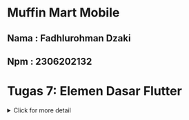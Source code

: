 # Muffin Mart Mobile
## Nama : Fadhlurohman Dzaki
## Npm : 2306202132


# Tugas 7: Elemen Dasar Flutter
<details>
<summary>Click for more detail</summary>
 <br>

1. Jelaskan apa yang dimaksud dengan stateless widget dan stateful widget, dan jelaskan perbedaan dari keduanya.

    * Stateless Widget: Stateless widget adalah widget yang tidak memiliki state yang dapat berubah setelah widget itu dibuat. Artinya, tampilan dari widget ini statis atau tetap, dan tidak akan berubah secara dinamis. Stateless widget cocok untuk menampilkan UI yang tidak akan berubah, seperti ikon, teks, atau gambar yang tidak interaktif. Contoh dari stateless widget adalah Text, Icon, dan Image.

    * Stateful Widget: Stateful widget adalah widget yang memiliki state dan dapat berubah sepanjang masa hidupnya. Ini berarti tampilan dari widget ini bisa berubah berdasarkan state-nya, seperti ketika pengguna melakukan interaksi atau ketika data diperbarui. Stateful widget biasanya digunakan untuk widget yang interaktif, seperti tombol yang bisa di-tap, slider, atau switch. Contoh dari stateful widget adalah Checkbox, Switch, dan Slider.

    Perbedaan utama: Stateless widget tidak berubah selama aplikasi berjalan, sementara stateful widget dapat berubah-ubah karena dipengaruhi oleh state yang di-update.

2. Sebutkan widget apa saja yang kamu gunakan pada proyek ini dan jelaskan fungsinya.

    * Scaffold:<br>
    Fungsi: Menyediakan struktur dasar halaman seperti AppBar dan body.<br>
    Penggunaan: Scaffold menjadi wadah utama yang membentuk halaman aplikasi, memberikan tampilan dasar dengan AppBar di atas dan body di tengah.

    * AppBar:<br>
    Fungsi: Menampilkan judul halaman atau aplikasi di bagian atas.<br>
    Penggunaan: Menampilkan judul "MuffinMart" dengan warna teks putih dan background yang diambil dari tema aplikasi.

    * Padding:<br>
    Fungsi: Memberikan ruang (padding) di sekitar widget agar tampilan lebih rapi.<br>
    Penggunaan: Menerapkan padding di sekitar body Scaffold dan beberapa widget lain seperti teks sambutan.

    * Column:<br>
    Fungsi: Menyusun widget secara vertikal (top-down).<br>
    Penggunaan: Menyusun informasi NPM, nama, kelas, serta teks sambutan, dan grid item.

    * Row:<br>
    Fungsi: Menyusun widget secara horizontal (kiri-kanan).<br>
    Penggunaan: Digunakan untuk menampilkan 3 widget InfoCard secara horizontal, masing-masing berisi informasi NPM, nama, dan kelas.

    * InfoCard (custom widget):<br>
    Fungsi: Menampilkan kartu informasi dengan judul (title) dan isi (content) yang diberikan sebagai parameter.<br>
    Penggunaan: Terdapat tiga InfoCard di dalam Row, masing-masing berisi informasi NPM, nama, dan kelas.

    * Card:<br>
    Fungsi: Membuat tampilan kotak dengan efek bayangan, yang umumnya digunakan untuk menampilkan informasi tertentu dalam bentuk kartu.<br>
    Penggunaan: Digunakan di dalam InfoCard untuk menampilkan informasi seperti NPM, nama, dan kelas.

    * Text:<br>
    Fungsi: Menampilkan teks di layar.<br>
    Penggunaan: Digunakan di berbagai tempat untuk menampilkan judul aplikasi, teks sambutan, serta judul dan isi di dalam InfoCard dan ItemCard.

    * GridView.count:<br>
    Fungsi: Menyusun widget dalam bentuk grid dengan jumlah kolom yang ditentukan.<br>
    Penggunaan: Membuat grid dengan 3 kolom untuk menampilkan ItemCard sesuai dengan item yang ada di items list.

    * ItemCard (custom widget):<br>
    Fungsi: Menampilkan kartu yang berisi ikon dan nama untuk setiap item dalam items list.<br>
    Penggunaan: Menampilkan kartu yang berisi informasi dan ikon yang dapat ditekan untuk menampilkan SnackBar.

    * Material:<br>
    Fungsi: Menentukan warna latar belakang dari tema aplikasi dan memberikan tampilan material pada kartu.<br>
    Penggunaan: Digunakan dalam ItemCard untuk mengatur warna background yang konsisten dengan tema aplikasi.

    * InkWell:<br>
    Fungsi: Membuat efek klik atau tap pada widget dan mengatur aksi saat widget ditekan.<br>
    Penggunaan: Digunakan di dalam ItemCard untuk mendeteksi klik pada kartu dan menampilkan SnackBar.

    * SnackBar:<br>
    Fungsi: Menampilkan notifikasi singkat di bagian bawah layar.<br>
    Penggunaan: Saat ItemCard ditekan, SnackBar muncul menampilkan pesan bahwa tombol telah ditekan.

    * Icon:<br>
    Fungsi: Menampilkan ikon sesuai dengan IconData yang diberikan.<br>
    Penggunaan: Menampilkan ikon di dalam ItemCard untuk mewakili setiap item, seperti list, add, dan logout.

    * SizedBox:<br>
    Fungsi: Memberikan jarak atau ukuran khusus pada layout.<br>
    Penggunaan: Memberikan jarak vertikal antara InfoCard dan teks sambutan.

3. Apa fungsi dari setState()? Jelaskan variabel apa saja yang dapat terdampak dengan fungsi tersebut.

    setState() adalah fungsi yang digunakan dalam stateful widget untuk memperbarui tampilan (UI) aplikasi saat ada perubahan pada state widget tersebut. Ketika setState() dipanggil, Flutter akan membangun ulang widget terkait dengan memperbarui state baru yang dihasilkan.

    Variabel yang Dapat Terdampak: Variabel-variabel yang disimpan dalam kelas state dari widget yang ingin di-update, seperti variabel yang menampung data dari input pengguna, counter, status checklist, atau data yang diperoleh dari server.

4. Jelaskan perbedaan antara const dengan final.

    * const: Digunakan untuk mendeklarasikan nilai yang bersifat tetap dan sudah diketahui saat waktu kompilasi. const ini benar-benar konstan dan bersifat immutable (tidak dapat diubah sama sekali).
    * final: Digunakan untuk mendeklarasikan nilai yang hanya diinisialisasi sekali (immutable) dan nilainya bisa ditentukan di waktu runtime, bukan hanya waktu kompilasi.

    Perbedaan utama: const hanya bisa digunakan jika nilai sudah diketahui pada waktu kompilasi, sementara final bisa digunakan untuk nilai yang akan ditentukan di runtime namun hanya sekali saja.

5. Jelaskan bagaimana cara kamu mengimplementasikan checklist-checklist di atas.

    * Menggenerate proyek flutter baru dengan command ```flutter create <APP_NAME>```
    * Merapikan struktur proyek dengan membuat file ```menu.dart``` pada direktori proyek kemudian memindahan class MyHomePage dan class _MyHomePageState di file ```main.dart``` ke file ```menu.dart```
    * Mengubah tema aplikasi dengan 
    ```dart
         colorScheme: ColorScheme.fromSwatch(
            primarySwatch: Colors.brown,
          ).copyWith(secondary: Colors.brown[400]),
    ```
    * Membuat tombol Lihat Daftar Produk, Tambah Produk, Logout dan snackbar kemudian menintegrasikannya untuk ditampilkan di MyHomePage pada ```menu.dart```
    ```dart
    class MyHomePage extends StatelessWidget {
        MyHomePage({super.key});

        final String npm = '2306202132'; // NPM
        final String name = 'Fadhlurohman Dzaki'; // Nama
        final String className = 'PBP C'; // Kelas

        final List<ItemHomepage> items = [
            ItemHomepage("Lihat Daftar Produk", Icons.list),
            ItemHomepage("Tambah Produk", Icons.add),
            ItemHomepage("Logout", Icons.logout),
        ];

        @override
    Widget build(BuildContext context) {
        // Scaffold menyediakan struktur dasar halaman dengan AppBar dan body.
        return Scaffold(
        // AppBar adalah bagian atas halaman yang menampilkan judul.
        appBar: AppBar(
            // Judul aplikasi " muffinmart Tracker" dengan teks putih dan tebal.
            title: const Text(
            'MuffinMart',
            style: TextStyle(
                color: Colors.white,
                fontWeight: FontWeight.bold,
            ),
            ),
            // Warna latar belakang AppBar diambil dari skema warna tema aplikasi.
            backgroundColor: Theme.of(context).colorScheme.primary,
        ),
        // Body halaman dengan padding di sekelilingnya.
        body: Padding(
            padding: const EdgeInsets.all(16.0),
            // Menyusun widget secara vertikal dalam sebuah kolom.
            child: Column(
            crossAxisAlignment: CrossAxisAlignment.center,
            children: [
                // Row untuk menampilkan 3 InfoCard secara horizontal.
                Row(
                mainAxisAlignment: MainAxisAlignment.spaceEvenly,
                children: [
                    InfoCard(title: 'NPM', content: npm),
                    InfoCard(title: 'Name', content: name),
                    InfoCard(title: 'Class', content: className),
                ],
                ),

                // Memberikan jarak vertikal 16 unit.
                const SizedBox(height: 16.0),

                // Menempatkan widget berikutnya di tengah halaman.
                Center(
                child: Column(
                    // Menyusun teks dan grid item secara vertikal.

                    children: [
                    // Menampilkan teks sambutan dengan gaya tebal dan ukuran 18.
                    const Padding(
                        padding: EdgeInsets.only(top: 16.0),
                        child: Text(
                        'Welcome to MuffinMart',
                        style: TextStyle(
                            fontWeight: FontWeight.bold,
                            fontSize: 18.0,
                        ),
                        ),
                    ),

                    // Grid untuk menampilkan ItemCard dalam bentuk grid 3 kolom.
                    GridView.count(
                        primary: true,
                        padding: const EdgeInsets.all(20),
                        crossAxisSpacing: 10,
                        mainAxisSpacing: 10,
                        crossAxisCount: 3,
                        // Agar grid menyesuaikan tinggi kontennya.
                        shrinkWrap: true,

                        // Menampilkan ItemCard untuk setiap item dalam list items.
                        children: items.map((ItemHomepage item) {
                        return ItemCard(item);
                        }).toList(),
                    ),
                    ],
                ),
                ),
            ],
            ),
        ),
        );
    }
    }



    class InfoCard extends StatelessWidget {
    // Kartu informasi yang menampilkan title dan content.

    final String title;  // Judul kartu.
    final String content;  // Isi kartu.

    const InfoCard({super.key, required this.title, required this.content});

    @override
    Widget build(BuildContext context) {
        return Card(
        // Membuat kotak kartu dengan bayangan dibawahnya.
        elevation: 2.0,
        child: Container(
            // Mengatur ukuran dan jarak di dalam kartu.
            width: MediaQuery.of(context).size.width / 3.5, // menyesuaikan dengan lebar device yang digunakan.
            padding: const EdgeInsets.all(16.0),
            // Menyusun title dan content secara vertikal.
            child: Column(
            children: [
                Text(
                title,
                style: const TextStyle(fontWeight: FontWeight.bold),
                ),
                const SizedBox(height: 8.0),
                Text(content),
            ],
            ),
        ),
        );
    }
    }

    class ItemHomepage {
        final String name;
        final IconData icon;

        ItemHomepage(this.name, this.icon);
    }


    class ItemCard extends StatelessWidget {
    // Menampilkan kartu dengan ikon dan nama.

    final ItemHomepage item; 
    
    const ItemCard(this.item, {super.key}); 

    @override
    Widget build(BuildContext context) {
        return Material(
        // Menentukan warna latar belakang dari tema aplikasi.
        color: Theme.of(context).colorScheme.secondary,
        // Membuat sudut kartu melengkung.
        borderRadius: BorderRadius.circular(12),
        
        child: InkWell(
            // Aksi ketika kartu ditekan.
            onTap: () {
            // Menampilkan pesan SnackBar saat kartu ditekan.
            ScaffoldMessenger.of(context)
                ..hideCurrentSnackBar()
                ..showSnackBar(
                SnackBar(content: Text("Kamu telah menekan tombol ${item.name}!"))
                );
            },
            // Container untuk menyimpan Icon dan Text
            child: Container(
            padding: const EdgeInsets.all(8),
            child: Center(
                child: Column(
                // Menyusun ikon dan teks di tengah kartu.
                mainAxisAlignment: MainAxisAlignment.center,
                children: [
                    Icon(
                    item.icon,
                    color: Colors.white,
                    size: 30.0,
                    ),
                    const Padding(padding: EdgeInsets.all(3)),
                    Text(
                    item.name,
                    textAlign: TextAlign.center,
                    style: const TextStyle(color: Colors.white),
                    ),
                ],
                ),
            ),
            ),
        ),
        );
    }
    
    }

    ```
</details>


